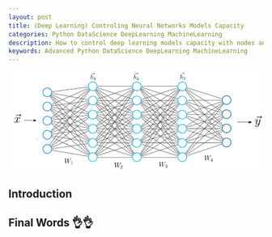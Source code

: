 ```yaml
---
layout: post
title: (Deep Learning) Controling Neural Networks Models Capacity
categories: Python DataScience DeepLearning MachineLearning
description: How to control deep learning models capacity with nodes and layers
keywords: Advanced Python DataScience DeepLearning MachineLearning
---
```


![DeepLearning Logo](/images/blog/deep-learning.png)

## Introduction


## Final Words 👌👌

